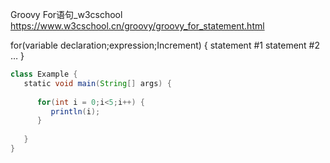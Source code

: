 

Groovy For语句_w3cschool 
https://www.w3cschool.cn/groovy/groovy_for_statement.html

for(variable declaration;expression;Increment) { 
   statement #1 
   statement #2 
   … 
}

```groovy
class Example { 
   static void main(String[] args) {
	
      for(int i = 0;i<5;i++) {
	     println(i);
      }
		
   }
}
```